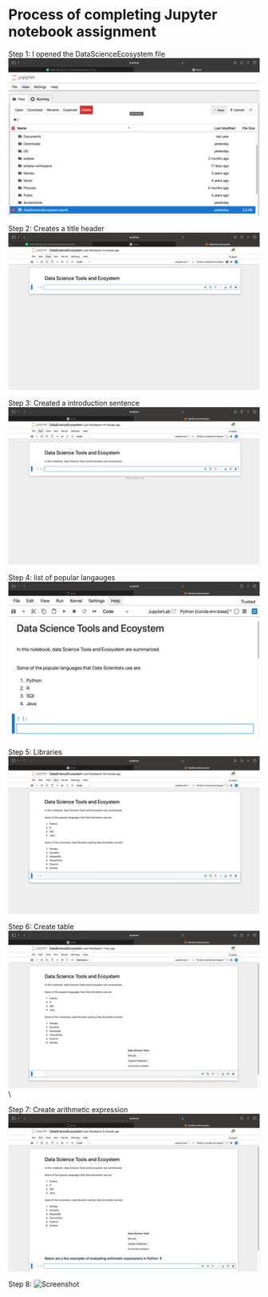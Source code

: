 # Process of completing Jupyter notebook assignment

Step 1: I opened the DataScienceEcosystem file ![Screenshot](1-notebook.png)

Step 2: Creates a title header ![Screenshot](2-title.png)

Step 3: Created a introduction sentence ![Screenshot](3-into.png)

Step 4: list of popular langauges ![Screenshot](4-dslanguages.png)

Step 5: Libraries ![Screenshot](5-dslibraries.png)

Step 6: Create table ![Screenshot](6-dstools.png)\

Step 7: Create arithmetic expression ![Screenshot](7-introarithmetic.png)

Step 8: ![Screenshot](8-Multi/addInt.png)
